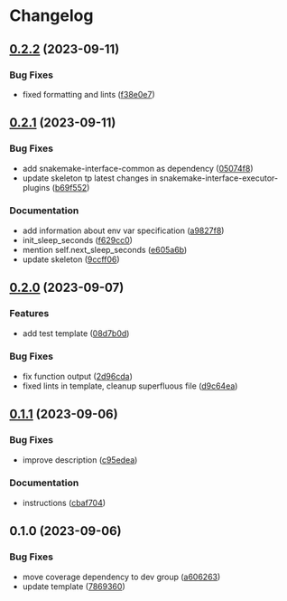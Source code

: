 # Changelog

## [0.2.2](https://github.com/snakemake/poetry-snakemake-plugin/compare/v0.2.1...v0.2.2) (2023-09-11)


### Bug Fixes

* fixed formatting and lints ([f38e0e7](https://github.com/snakemake/poetry-snakemake-plugin/commit/f38e0e70b175704e21dcae4dcaf65c3a37aa5832))

## [0.2.1](https://github.com/snakemake/poetry-snakemake-plugin/compare/v0.2.0...v0.2.1) (2023-09-11)


### Bug Fixes

* add snakemake-interface-common as dependency ([05074f8](https://github.com/snakemake/poetry-snakemake-plugin/commit/05074f8bb1cb52ba3470720fba94880976b67c79))
* update skeleton tp latest changes in snakemake-interface-executor-plugins ([b69f552](https://github.com/snakemake/poetry-snakemake-plugin/commit/b69f552c2d44e3617ea9b48279d21e586c687af1))


### Documentation

* add information about env var specification ([a9827f8](https://github.com/snakemake/poetry-snakemake-plugin/commit/a9827f820b604af8937c8b994ad8be1a14738119))
* init_sleep_seconds ([f629cc0](https://github.com/snakemake/poetry-snakemake-plugin/commit/f629cc036e4ce3df5ff8ac4aef543003febff80b))
* mention self.next_sleep_seconds ([e605a6b](https://github.com/snakemake/poetry-snakemake-plugin/commit/e605a6b4b9ecdb0e1ab9f957b5ac3b01e9f1a68d))
* update skeleton ([9ccff06](https://github.com/snakemake/poetry-snakemake-plugin/commit/9ccff063249062299e87606fe882814e434a0b9a))

## [0.2.0](https://github.com/snakemake/poetry-snakemake-plugin/compare/v0.1.1...v0.2.0) (2023-09-07)


### Features

* add test template ([08d7b0d](https://github.com/snakemake/poetry-snakemake-plugin/commit/08d7b0dc2c44be120b6b054b1860a18d2e1045db))


### Bug Fixes

* fix function output ([2d96cda](https://github.com/snakemake/poetry-snakemake-plugin/commit/2d96cda296173a5a917b986128e139456b2b8857))
* fixed lints in template, cleanup superfluous file ([d9c64ea](https://github.com/snakemake/poetry-snakemake-plugin/commit/d9c64ea4d501723fb3836aa36e0a403df8323e49))

## [0.1.1](https://github.com/snakemake/poetry-snakemake-plugin/compare/v0.1.0...v0.1.1) (2023-09-06)


### Bug Fixes

* improve description ([c95edea](https://github.com/snakemake/poetry-snakemake-plugin/commit/c95edea466ffac3342846c9dcca8182b806c4e60))


### Documentation

* instructions ([cbaf704](https://github.com/snakemake/poetry-snakemake-plugin/commit/cbaf704eac4a3ffff6b5318ee8222ca942ae5bb8))

## 0.1.0 (2023-09-06)


### Bug Fixes

* move coverage dependency to dev group ([a606263](https://github.com/snakemake/poetry-snakemake-plugin/commit/a606263076875dae49570458fce731093567b6fb))
* update template ([7869360](https://github.com/snakemake/poetry-snakemake-plugin/commit/7869360b0fe8382b0096b9bbbedde92ba07358b2))
